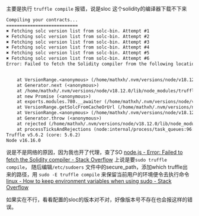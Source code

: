 
主要是执行 `truffle compile` 报错，说是sloc 这个solidity的编译器下载不下来

```txt
Compiling your contracts...
===========================
✖ Fetching solc version list from solc-bin. Attempt #1
✖ Fetching solc version list from solc-bin. Attempt #2
✖ Fetching solc version list from solc-bin. Attempt #3
✖ Fetching solc version list from solc-bin. Attempt #4
✖ Fetching solc version list from solc-bin. Attempt #5
✖ Fetching solc version list from solc-bin. Attempt #6
Error: Failed to fetch the Solidity compiler from the following locations: https://relay.trufflesuite.com/solc/emscripten-wasm32/,https://binaries.soliditylang.org/emscripten-wasm32/,https://relay.trufflesuite.com/solc/emscripten-asmjs/,https://binaries.soliditylang.org/emscripten-asmjs/,https://solc-bin.ethereum.org/bin/,https://ethereum.github.io/solc-bin/bin/. Are you connected to the internet?


    at VersionRange.<anonymous> (/home/mathxh/.nvm/versions/node/v18.12.0/lib/node_modules/truffle/build/webpack:/packages/compile-solidity/dist/compilerSupplier/loadingStrategies/VersionRange.js:183:1)
    at Generator.next (<anonymous>)
    at /home/mathxh/.nvm/versions/node/v18.12.0/lib/node_modules/truffle/build/webpack:/packages/compile-solidity/dist/compilerSupplier/loadingStrategies/VersionRange.js:8:1
    at new Promise (<anonymous>)
    at exports.modules.780.__awaiter (/home/mathxh/.nvm/versions/node/v18.12.0/lib/node_modules/truffle/build/webpack:/packages/compile-solidity/dist/compilerSupplier/loadingStrategies/VersionRange.js:4:1)
    at VersionRange.getSolcFromCacheOrUrl (/home/mathxh/.nvm/versions/node/v18.12.0/lib/node_modules/truffle/build/webpack:/packages/compile-solidity/dist/compilerSupplier/loadingStrategies/VersionRange.js:174:1)
    at VersionRange.<anonymous> (/home/mathxh/.nvm/versions/node/v18.12.0/lib/node_modules/truffle/build/webpack:/packages/compile-solidity/dist/compilerSupplier/loadingStrategies/VersionRange.js:206:1)
    at Generator.throw (<anonymous>)
    at rejected (/home/mathxh/.nvm/versions/node/v18.12.0/lib/node_modules/truffle/build/webpack:/packages/compile-solidity/dist/compilerSupplier/loadingStrategies/VersionRange.js:6:42)
    at processTicksAndRejections (node:internal/process/task_queues:96:5)
Truffle v5.6.2 (core: 5.6.2)
Node v16.16.0
```


说是不是网络的原因，因为我也开了代理，查了SO [node.js - Error: Failed to fetch the Solidity compiler - Stack Overflow](https://stackoverflow.com/questions/73355583/error-failed-to-fetch-the-solidity-compiler) 上说是要`sudo truffle compile`，  随后编辑`/etc/sudoers` 文件中的secure_path，添加which truffle出来的路径，用 `sudo -E truffle compile` 来保留当前用户的环境便令去执行命令 [linux - How to keep environment variables when using sudo - Stack Overflow](https://stackoverflow.com/questions/8633461/how-to-keep-environment-variables-when-using-sudo)

如果实在不行，看看配置的sloc的版本对不对，好像版本号不存在也会报这样的错误。